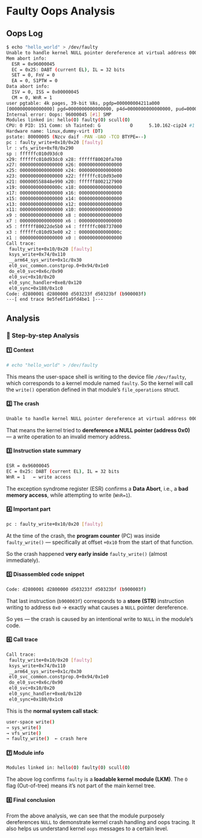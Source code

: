 # Faulty Oops Analysis

## Oops Log

```bash
$ echo "hello_world" > /dev/faulty 
Unable to handle kernel NULL pointer dereference at virtual address 0000000000000000
Mem abort info:
  ESR = 0x96000045
  EC = 0x25: DABT (current EL), IL = 32 bits
  SET = 0, FnV = 0
  EA = 0, S1PTW = 0
Data abort info:
  ISV = 0, ISS = 0x00000045
  CM = 0, WnR = 1
user pgtable: 4k pages, 39-bit VAs, pgdp=000000004211a000
[0000000000000000] pgd=0000000000000000, p4d=0000000000000000, pud=0000000000000000
Internal error: Oops: 96000045 [#1] SMP
Modules linked in: hello(O) faulty(O) scull(O)
CPU: 0 PID: 151 Comm: sh Tainted: G           O      5.10.162-cip24 #1
Hardware name: linux,dummy-virt (DT)
pstate: 80000005 (Nzcv daif -PAN -UAO -TCO BTYPE=--)
pc : faulty_write+0x10/0x20 [faulty]
lr : vfs_write+0xf0/0x290
sp : ffffffc010d93dc0
x29: ffffffc010d93dc0 x28: ffffff80020fa700 
x27: 0000000000000000 x26: 0000000000000000 
x25: 0000000000000000 x24: 0000000000000000 
x23: 0000000000000000 x22: ffffffc010d93e00 
x21: 000000558848e990 x20: ffffff8002127900 
x19: 000000000000000c x18: 0000000000000000 
x17: 0000000000000000 x16: 0000000000000000 
x15: 0000000000000000 x14: 0000000000000000 
x13: 0000000000000000 x12: 0000000000000000 
x11: 0000000000000000 x10: 0000000000000000 
x9 : 0000000000000000 x8 : 0000000000000000 
x7 : 0000000000000000 x6 : 0000000000000000 
x5 : ffffff80022de5b0 x4 : ffffffc008737000 
x3 : ffffffc010d93e00 x2 : 000000000000000c 
x1 : 0000000000000000 x0 : 0000000000000000 
Call trace:
 faulty_write+0x10/0x20 [faulty]
 ksys_write+0x74/0x110
 __arm64_sys_write+0x1c/0x30
 el0_svc_common.constprop.0+0x94/0x1e0
 do_el0_svc+0x6c/0x90
 el0_svc+0x10/0x20
 el0_sync_handler+0xe8/0x120
 el0_sync+0x180/0x1c0
Code: d2800001 d2800000 d503233f d50323bf (b900003f) 
---[ end trace 9e5fe6f1a9fd4be1 ]---
```

## Analysis

### 🧠 Step-by-step Analysis

#### 1️⃣ Context

```bash
# echo "hello_world" > /dev/faulty
```

This means the user-space shell is writing to the device file `/dev/faulty`, which corresponds to a kernel module named `faulty`.
So the kernel will call the `write()` operation defined in that module’s `file_operations` struct.

#### 2️⃣ The crash

```bash
Unable to handle kernel NULL pointer dereference at virtual address 0000000000000000
```

That means the kernel tried to **dereference a NULL pointer (address 0x0)** — a write operation to an invalid memory address.

#### 3️⃣ Instruction state summary

```bash
ESR = 0x96000045
EC = 0x25: DABT (current EL), IL = 32 bits
WnR = 1   ← write access
```

The exception syndrome register (ESR) confirms a **Data Abort**, i.e., a **bad memory access**, while attempting to write (`WnR=1`).

#### 4️⃣ Important part

```bash
pc : faulty_write+0x10/0x20 [faulty]
```

At the time of the crash, the **program counter** (PC) was inside `faulty_write()` — specifically at offset `+0x10` from the start of that function.

So the crash happened **very early inside** `faulty_write()` (almost immediately).

#### 5️⃣ Disassembled code snippet

```bash
Code: d2800001 d2800000 d503233f d50323bf (b900003f)
```

That last instruction (`b900003f`) corresponds to a **store (STR)** instruction writing to address `0x0`
→ exactly what causes a `NULL` pointer dereference.

So yes — the crash is caused by an intentional write to `NULL` in the module’s code.

#### 6️⃣ Call trace

```bash
Call trace:
 faulty_write+0x10/0x20 [faulty]
 ksys_write+0x74/0x110
 __arm64_sys_write+0x1c/0x30
 el0_svc_common.constprop.0+0x94/0x1e0
 do_el0_svc+0x6c/0x90
 el0_svc+0x10/0x20
 el0_sync_handler+0xe8/0x120
 el0_sync+0x180/0x1c0
```

This is the **normal system call stack**:

```bash
user-space write()
→ sys_write()
→ vfs_write()
→ faulty_write()  ← crash here
```

#### 7️⃣ Module info

```bash
Modules linked in: hello(O) faulty(O) scull(O)
```

The above log confirms `faulty` is a **loadable kernel module (LKM)**.
The `O` flag (Out-of-tree) means it’s not part of the main kernel tree.

#### 8️⃣ Final conclusion

From the above analysis, we can see that the module purposely dereferences `NULL` to demonstrate kernel crash handling and oops tracing. It also helps us understand kernel `oops` messages to a certain level.
